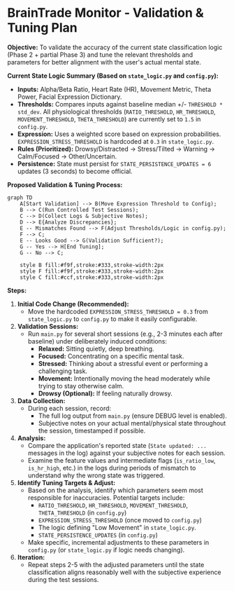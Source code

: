 # BrainTrade Monitor - Validation & Tuning Plan

**Objective:** To validate the accuracy of the current state classification logic (Phase 2 + partial Phase 3) and tune the relevant thresholds and parameters for better alignment with the user's actual mental state.

**Current State Logic Summary (Based on `state_logic.py` and `config.py`):**

*   **Inputs:** Alpha/Beta Ratio, Heart Rate (HR), Movement Metric, Theta Power, Facial Expression Dictionary.
*   **Thresholds:** Compares inputs against baseline median +/- `THRESHOLD * std_dev`. All physiological thresholds (`RATIO_THRESHOLD`, `HR_THRESHOLD`, `MOVEMENT_THRESHOLD`, `THETA_THRESHOLD`) are currently set to `1.5` in `config.py`.
*   **Expression:** Uses a weighted score based on expression probabilities. `EXPRESSION_STRESS_THRESHOLD` is hardcoded at `0.3` in `state_logic.py`.
*   **Rules (Prioritized):** Drowsy/Distracted -> Stress/Tilted -> Warning -> Calm/Focused -> Other/Uncertain.
*   **Persistence:** State must persist for `STATE_PERSISTENCE_UPDATES = 6` updates (3 seconds) to become official.

**Proposed Validation & Tuning Process:**

```mermaid
graph TD
    A[Start Validation] --> B(Move Expression Threshold to Config);
    B --> C(Run Controlled Test Sessions);
    C --> D(Collect Logs & Subjective Notes);
    D --> E{Analyze Discrepancies};
    E -- Mismatches Found --> F(Adjust Thresholds/Logic in config.py);
    F --> C;
    E -- Looks Good --> G(Validation Sufficient?);
    G -- Yes --> H[End Tuning];
    G -- No --> C;

    style B fill:#f9f,stroke:#333,stroke-width:2px
    style F fill:#f9f,stroke:#333,stroke-width:2px
    style C fill:#ccf,stroke:#333,stroke-width:2px
```

**Steps:**

1.  **Initial Code Change (Recommended):**
    *   Move the hardcoded `EXPRESSION_STRESS_THRESHOLD = 0.3` from `state_logic.py` to `config.py` to make it easily configurable.
2.  **Validation Sessions:**
    *   Run `main.py` for several short sessions (e.g., 2-3 minutes each after baseline) under deliberately induced conditions:
        *   **Relaxed:** Sitting quietly, deep breathing.
        *   **Focused:** Concentrating on a specific mental task.
        *   **Stressed:** Thinking about a stressful event or performing a challenging task.
        *   **Movement:** Intentionally moving the head moderately while trying to stay otherwise calm.
        *   **Drowsy (Optional):** If feeling naturally drowsy.
3.  **Data Collection:**
    *   During each session, record:
        *   The full log output from `main.py` (ensure DEBUG level is enabled).
        *   Subjective notes on your actual mental/physical state throughout the session, timestamped if possible.
4.  **Analysis:**
    *   Compare the application's reported state (`State updated: ...` messages in the log) against your subjective notes for each session.
    *   Examine the feature values and intermediate flags (`is_ratio_low`, `is_hr_high`, etc.) in the logs during periods of mismatch to understand why the wrong state was triggered.
5.  **Identify Tuning Targets & Adjust:**
    *   Based on the analysis, identify which parameters seem most responsible for inaccuracies. Potential targets include:
        *   `RATIO_THRESHOLD`, `HR_THRESHOLD`, `MOVEMENT_THRESHOLD`, `THETA_THRESHOLD` (in `config.py`)
        *   `EXPRESSION_STRESS_THRESHOLD` (once moved to `config.py`)
        *   The logic defining "Low Movement" in `state_logic.py`.
        *   `STATE_PERSISTENCE_UPDATES` (in `config.py`)
    *   Make specific, incremental adjustments to these parameters in `config.py` (or `state_logic.py` if logic needs changing).
6.  **Iteration:**
    *   Repeat steps 2-5 with the adjusted parameters until the state classification aligns reasonably well with the subjective experience during the test sessions.